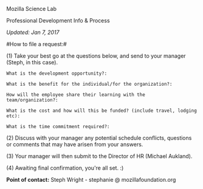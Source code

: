 Mozilla Science Lab

Professional Development Info & Process

<em>Updated: Jan 7, 2017</em>

#How to file a request:#

(1) Take your best go at the questions below, and send to your manager (Steph, in this case).

    What is the development opportunity?:

    What is the benefit for the individual/for the organization?:

    How will the employee share their learning with the team/organization?:

    What is the cost and how will this be funded? (include travel, lodging etc):

    What is the time commitment required?:


(2) Discuss with your manager any potential schedule conflicts, questions or comments that may have arisen from your answers.

(3) Your manager will then submit to the Director of HR (Michael Aukland).

(4) Awaiting final confirmation, you're all set. :) 

<strong>Point of contact:</strong> Steph Wright - stephanie @ mozillafoundation.org
